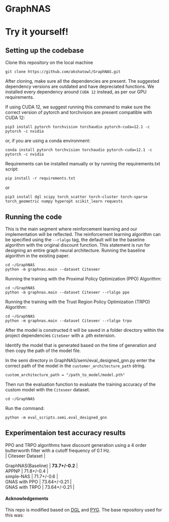 # GraphNAS
# Try it yourself!
## Setting up the codebase
Clone this repository on the local machine
```
git clone https://github.com/akshatowl/GraphNAS.git
```

After cloning, make sure all the dependencies are present. The suggested dependency versions are outdated and have depreciated functions. We installed every dependency around `CUDA 12` instead, as per our GPU requirements.

If using CUDA 12, we suggest running this command to make sure the correct version of pytorch and torchvision are present compatible with CUDA 12:
```
pip3 install pytorch torchvision torchaudio pytorch-cuda=12.1 -c pytorch -c nvidia
```
or, if you are using a conda environment:

```
conda install pytorch torchvision torchaudio pytorch-cuda=12.1 -c pytorch -c nvidia
```
Requirements can be installed manually or by running the requirements.txt script:
```
pip install -r requirements.txt
```
or

```
pip3 install dgl scipy torch_scatter torch-cluster torch-sparse torch_geometric numpy hyperopt scikit_learn requests
```
## Running the code
This is the main segment where reinforcement learning and our implementation will be reflected.
The reinforcement learning algorithm can be specified using the `--rlalgo` tag, the default will be the baseline algorithm with the original discount function.
This statement is run for designing an entire graph neural architecture.
Running the baseline algorithm in the existing paper.

```
cd ~/GraphNAS
python -m graphnas.main --dataset Citeseer
```

Running the training with the Proximal Policy Optimization (PPO) Algorithm:

```
cd ~/GraphNAS
python -m graphnas.main --dataset Citeseer --rlalgo ppo
```

Running the training with the Trust Region Policy Optimization (TRPO) Algorithm:

```
cd ~/GraphNAS
python -m graphnas.main --dataset Citeseer --rlalgo trpo
```
After the model is constructed it will be saved in a folder directory within the project dependencies `CiteSeer` with a .pth extension.

Identify the model that is generated based on the time of generation and then copy the path of the model file.

In the semi directory in GraphNAS/semi/eval_designed_gnn.py enter the correct path of the model in the `customer_architecture_path` string.  
```
custom_architecture_path = "/path_to_model/model.pth"

```

Then run the evaluation function to evaluate the training accuracy of the custom model with the `Citeseer` dataset.
```
cd ~/GraphNAS
```
Run the command:
```
python -m eval_scripts.semi.eval_designed_gnn

```
## Experimentaion test accuracy results
PPO and TRPO algorithms have discount generation using a 4 order butterworth filter with a cutoff frequency of 0.1 Hz.  
| Citeseer Dataset |

GraphNAS(Baseline) | **73.7+/-0.2**  |  
  APPNP   |  71.8+/-0.4	  |     
simple-NAS |  71.7+/-0.6  |  
GNAS with PPO |  73.64+/-0.21  |  
GNAS with TRPO |  73.64+/-0.21  |  
    

#### Acknowledgements
This repo is modified based on [DGL](https://github.com/dmlc/dgl) and [PYG](https://github.com/rusty1s/pytorch_geometric).
The base repository used for this was:
